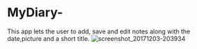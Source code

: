 # MyDiary-
This app lets the user to add, save and edit notes along with the date,picture and a short title.
![screenshot_20171203-203934](https://user-images.githubusercontent.com/29219860/33528236-3bf85216-d883-11e7-83c1-1601e5fd21d1.png)
